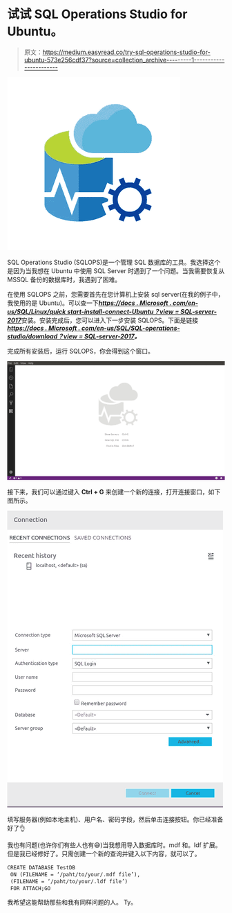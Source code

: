 # 试试 SQL Operations Studio for Ubuntu。

> 原文：<https://medium.easyread.co/try-sql-operations-studio-for-ubuntu-573e256cdf37?source=collection_archive---------1----------------------->

![](img/edf4ae727bbce04243cc016531912fec.png)

SQL Operations Studio (SQLOPS)是一个管理 SQL 数据库的工具。我选择这个是因为当我想在 Ubuntu 中使用 SQL Server 时遇到了一个问题。当我需要恢复从 MSSQL 备份的数据库时，我遇到了困难。

在使用 SQLOPS 之前，您需要首先在您计算机上安装 sql server(在我的例子中，我使用的是 Ubuntu)。可以查一下[***https://docs . Microsoft . com/en-us/SQL/Linux/quick start-install-connect-Ubuntu？view = SQL-server-2017***](https://docs.microsoft.com/en-us/sql/sql-operations-studio/download?view=sql-server-2017)安装。安装完成后，您可以进入下一步安装 SQLOPS。下面是链接[***https://docs . Microsoft . com/en-us/SQL/SQL-operations-studio/download？view = SQL-server-2017***](https://docs.microsoft.com/en-us/sql/sql-operations-studio/download?view=sql-server-2017)***。***

完成所有安装后，运行 SQLOPS，你会得到这个窗口。

![](img/106d84c8b9f28697b46e82ad561f7d2b.png)

接下来，我们可以通过键入 **Ctrl + G** 来创建一个新的连接，打开连接窗口，如下图所示。

![](img/a6d48c668185b2a27148d879a97465f8.png)

填写服务器(例如本地主机)、用户名、密码字段，然后单击连接按钮。你已经准备好了👌

我也有问题(也许你们有些人也有😅)当我想用导入数据库时。mdf 和。ldf 扩展。但是我已经修好了。只需创建一个新的查询并键入以下内容，就可以了。

```
CREATE DATABASE TestDB 
 ON (FILENAME = ‘/paht/to/your/.mdf file’), 
 (FILENAME = ‘/paht/to/your/.ldf file’) 
 FOR ATTACH;GO
```

我希望这能帮助那些和我有同样问题的人。
Ty。